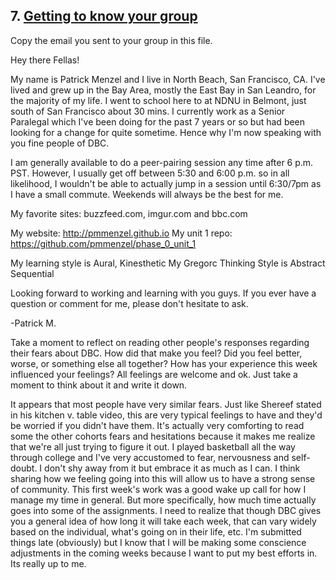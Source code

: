 ## 7. [Getting to know your group](7_get_to_know_your_group/readme.md)

Copy the email you sent to your group in this file.

Hey there Fellas!

My name is Patrick Menzel and I live in North Beach, San Francisco, CA. I've lived and grew up in the Bay Area, mostly the East Bay in San Leandro, for the majority of my life.  I went to school here to at NDNU in Belmont, just south of San Francisco about 30 mins.  I currently work as a Senior Paralegal which I've been doing for the past 7 years or so but had been looking for a change for quite sometime.  Hence why I'm now speaking with you fine people of DBC.  

I am generally available to do a peer-pairing session any time after 6 p.m. PST.  However, I usually get off between 5:30 and 6:00 p.m. so in all likelihood, I wouldn't be able to actually jump in a session until 6:30/7pm as I have a small commute.  Weekends will always be the best for me.

My favorite sites:  buzzfeed.com, imgur.com and bbc.com

My website: http://pmmenzel.github.io
My unit 1 repo: https://github.com/pmmenzel/phase_0_unit_1

My learning style is  Aural, Kinesthetic
My Gregorc Thinking Style is  Abstract Sequential

Looking forward to working and learning with you guys.  If you ever have a question or comment for me, please don't hesitate to ask.  

-Patrick M. 
<!-- Insert your response here  -->

Take a moment to reflect on reading other people's responses regarding their fears about DBC. How did that make you feel? Did you feel better, worse, or something else all together? How has your experience this week influenced your feelings? All feelings are welcome and ok. Just take a moment to think about it and write it down. 

It appears that most people have very similar fears.  Just like Shereef stated in his kitchen v. table video, this are very typical feelings to have and they'd be worried if you didn't have them.  It's actually very comforting to read some the other cohorts fears and hesitations because it makes me realize that we're all just trying to figure it out.  I played basketball all the way through college and I've very accustomed to fear, nervousness and self-doubt.  I don't shy away from it but embrace it as much as I can.  I think sharing how we feeling going into this will allow us to have a strong sense of community.  This first week's work was a good wake up call for how I manage my time in general.  But more specifically, how much time actually goes into some of the assignments.  I need to realize that though DBC gives you a general idea of how long it will take each week, that can vary widely based on the individual, what's going on in their life, etc.  I'm submitted things late (obviously) but I know that I will be making some conscience adjustments in the coming weeks because I want to put my best efforts in.  Its really up to me. 

